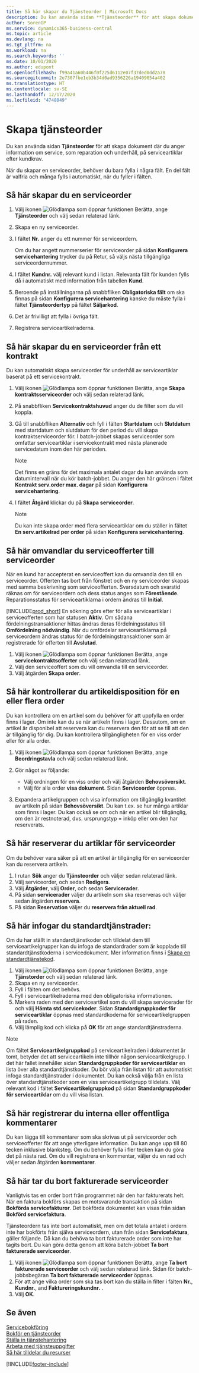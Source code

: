 ```yaml
---
title: Så här skapar du Tjänsteorder | Microsoft Docs
description: Du kan använda sidan **Tjänsteorder** för att skapa dokument där du anger information om service, som reparation och underhåll, på serviceartiklar efter kundkrav.
author: SorenGP
ms.service: dynamics365-business-central
ms.topic: article
ms.devlang: na
ms.tgt_pltfrm: na
ms.workload: na
ms.search.keywords: ''
ms.date: 10/01/2020
ms.author: edupont
ms.openlocfilehash: f99a41a60b446f0f225d6112e07f37ded0dd2a78
ms.sourcegitcommit: 2e7307fbe1eb3b34d0ad9356226a19409054a402
ms.translationtype: HT
ms.contentlocale: sv-SE
ms.lasthandoff: 12/17/2020
ms.locfileid: "4748049"
---
```

# <a name="create-service-orders"></a>Skapa tjänsteorder
Du kan använda sidan **Tjänsteorder** för att skapa dokument där du anger information om service, som reparation och underhåll, på serviceartiklar efter kundkrav.  

När du skapar en serviceorder, behöver du bara fylla i några fält. En del fält är valfria och många fylls i automatiskt, när du fyller i fälten.  

## <a name="to-create-a-service-order"></a>Så här skapar du en serviceorder    
1. Välj ikonen ![Glödlampa som öppnar funktionen Berätta](media/ui-search/search_small.png "Berätta vad du vill göra"), ange **Tjänsteorder** och välj sedan relaterad länk.  
2. Skapa en ny serviceorder.  
3. I fältet **Nr.** anger du ett nummer för serviceordern.  

     Om du har angett nummerserier för serviceorder på sidan **Konfigurera servicehantering** trycker du på Retur, så väljs nästa tillgängliga serviceordernummer.  

4. I fältet **Kundnr.** välj relevant kund i listan. Relevanta fält för kunden fylls då i automatiskt med information från tabellen **Kund**.  

5. Beroende på inställningarna på snabbfliken **Obligatoriska fält** om ska finnas på sidan **Konfigurera servicehantering** kanske du måste fylla i fältet **Tjänsteordertyp** på fältet **Säljarkod**.  
6. Det är frivilligt att fylla i övriga fält.  
7. Registrera serviceartikelraderna.  

## <a name="to-create-a-service-order-from-a-contract"></a>Så här skapar du en serviceorder från ett kontrakt  
Du kan automatiskt skapa serviceorder för underhåll av serviceartiklar baserat på ett servicekontrakt.  

1. Välj ikonen ![Glödlampa som öppnar funktionen Berätta](media/ui-search/search_small.png "Berätta vad du vill göra"), ange **Skapa kontraktsserviceorder** och välj sedan relaterad länk.  
2. På snabbfliken **Servicekontraktshuvud** anger du de filter som du vill koppla.  
3. Gå till snabbfliken **Alternativ** och fyll i fälten **Startdatum** och **Slutdatum** med startdatum och slutdatum för den period du vill skapa kontraktserviceorder för. I batch-jobbet skapas serviceorder som omfattar serviceartiklar i servicekontrakt med nästa planerade servicedatum inom den här perioden.  

    > [!NOTE]  
    >  Det finns en gräns för det maximala antalet dagar du kan använda som datumintervall när du kör batch-jobbet. Du anger den här gränsen i fältet **Kontrakt serv.order max. dagar** på sidan **Konfigurera servicehantering**.  

4. I fältet **Åtgärd** klickar du på **Skapa serviceorder**.  
    > [!NOTE]  
    >  Du kan inte skapa order med flera serviceartiklar om du ställer in fältet **En serv.artikelrad per order** på sidan **Konfigurera servicehantering**. 

## <a name="to-convert-a-service-quote-to-a-service-order"></a>Så här omvandlar du serviceofferter till serviceorder
När en kund har accepterat en serviceoffert kan du omvandla den till en serviceorder. Offerten tas bort från fönstret och en ny serviceorder skapas med samma beskrivning som serviceofferten. Svarsdatum och svarstid räknas om för serviceordern och dess status anges som **Förestående**. Reparationsstatus för serviceartiklarna i ordern ändras till **Initial**.  

[!INCLUDE[prod_short](includes/prod_short.md)] En sökning görs efter  för alla serviceartiklar i serviceofferten som har statusen **Aktiv**. Om sådana fördelningstransaktioner hittas ändras deras fördelningsstatus till **Omfördelning nödvändig**. När du omfördelar serviceartiklarna på serviceordern ändras status för de fördelningstransaktioner som är registrerade för offerten till **Avslutad**.   

1. Välj ikonen ![Glödlampa som öppnar funktionen Berätta](media/ui-search/search_small.png "Berätta vad du vill göra"), ange **servicekontraktsofferter** och välj sedan relaterad länk.  
2. Välj den serviceoffert som du vill omvandla till en serviceorder.  
3. Välj åtgärden **Skapa order**.  

## <a name="to-check-item-availability-for-one-or-more-orders"></a>Så här kontrollerar du artikeldisposition för en eller flera order  
Du kan kontrollera om en artikel som du behöver för att uppfylla en order finns i lager. Om inte kan du se när artikeln finns i lager. Dessutom, om en artikel är disponibel att reservera kan du reservera den för att se till att den är tillgänglig för dig. Du kan kontrollera tillgängligheten för en viss order eller för alla order.  

1.  Välj ikonen ![Glödlampa som öppnar funktionen Berätta](media/ui-search/search_small.png "Berätta vad du vill göra"), ange **Beordringstavla** och välj sedan relaterad länk.  
2. Gör något av följande:  

    * Välj ordningen för en viss order och välj åtgärden **Behovsöversikt**.  
    * Välj för alla order **visa dokument**. Sidan **Serviceorder** öppnas.  

3. Expandera artikelgruppen och visa information om tillgänglig kvantitet av artikeln på sidan **Behovsöversikt**. Du kan t.ex. se hur många artiklar som finns i lager. Du kan också se om och när en artikel blir tillgänglig, om den är restnoterad, dvs. ursprungstyp = inköp eller om den har reserverats.

## <a name="to-reserve-an-item-for-a-service-order"></a>Så här reserverar du artiklar för serviceorder
Om du behöver vara säker på att en artikel är tillgänglig för en serviceorder kan du reservera artikeln.

1. I rutan **Sök** anger du **Tjänsteorder** och väljer sedan relaterad länk.  
2. Välj serviceorder, och sedan **Redigera**.  
3. Välj **Åtgärder**, välj **Order**, och sedan **Servicerader**.  
4. På sidan **servicerader** väljer du artikeln som ska reserveras och väljer sedan åtgärden **reservera**.  
5. På sidan **Reservation** väljer du **reservera från aktuell rad**.

## <a name="to-insert-lines-based-on-standard-service-codes"></a>Så här infogar du standardtjänstrader:  
Om du har ställt in standardtjänstkoder och tilldelat dem till serviceartikelgrupper kan du infoga de standardrader som är kopplade till standardtjänstkoderna i servicedokument. Mer information finns i [Skapa en standardtjänstekod](service-how-setup-service-coding.md).   

1. Välj ikonen ![Glödlampa som öppnar funktionen Berätta](media/ui-search/search_small.png "Berätta vad du vill göra"), ange **Tjänstorder** och välj sedan relaterad länk.  
2. Skapa en ny serviceorder.  
3. Fyll i fälten om det behövs.  
4. Fyll i serviceartikelraderna med den obligatoriska informationen.  
5. Markera raden med den serviceartikel som du vill skapa servicerader för och välj **Hämta std.servicekoder**. Sidan **Standardgruppkoder för serviceartiklar** öppnas med standardkoderna för serviceartikelgruppen på raden.  
6. Välj lämplig kod och klicka på **OK** för att ange standardtjänstraderna.  

> [!NOTE]  
>  Om fältet **Serviceartikelgruppkod** på serviceartikelraden i dokumentet är tomt, betyder det att serviceartikeln inte tillhör någon serviceartikelgrupp. I det här fallet innehåller sidan **Standardgruppkoder för serviceartiklar** en lista över alla standardtjänstkoder. Du bör välja från listan för att automatiskt infoga standardtjänstrader i dokumentet. Du kan också välja från en lista över standardtjänstkoder som en viss serviceartikelgrupp tilldelats. Välj relevant kod i fältet **Serviceartikelgruppkod** på sidan **Standardgruppkoder för serviceartiklar** om du vill visa listan.  

## <a name="to-register-internal-or-public-comments"></a>Så här registrerar du interna eller offentliga kommentarer
Du kan lägga till kommentarer som ska skrivas ut på serviceorder och serviceofferter för att ange ytterligare information. Du kan ange upp till 80 tecken inklusive blanksteg. Om du behöver fylla i fler tecken kan du göra det på nästa rad. Om du vill registrera en kommentar, väljer du en rad och väljer sedan åtgärden **kommentarer**.  

## <a name="to-delete-invoiced-service-orders"></a>Så här tar du bort fakturerade serviceorder  
Vanligtvis tas en order bort från programmet när den har fakturerats helt. När en faktura bokförs skapas en motsvarande transaktion på sidan **Bokförda servicefakturor**. Det bokförda dokumentet kan visas från sidan **Bokförd servicefaktura**.  

Tjänsteordern tas inte bort automatiskt, men om det totala antalet i ordern inte har bokförts från själva serviceordern, utan från sidan **Servicefaktura**, gäller följande. Då kan du behöva ta bort fakturerade order som inte har tagits bort. Du kan göra detta genom att köra batch-jobbet **Ta bort fakturerade serviceorder**.  

1. Välj ikonen ![Glödlampa som öppnar funktionen Berätta](media/ui-search/search_small.png "Berätta vad du vill göra"), ange **Ta bort fakturerade serviceorder** och välj sedan relaterad länk. Sidan för batch-jobbsbegäran **Ta bort fakturerade serviceorder** öppnas.  
2. För att ange vilka order som ska tas bort kan du ställa in filter i fälten **Nr.**, **Kundnr.**, and **Faktureringskundnr.** .  
3. Välj **OK**.  


## <a name="see-also"></a>Se även  
[Servicebokföring](service-service-posting.md)  
[Bokför en tjänsteorder](service-how-to-post-service-orders.md)  
[Ställa in tjänstehantering](service-setup-service.md)  
[Arbeta med tjänsteuppgifter](service-how-to-work-on-service-tasks.md)  
[Så här tilldelar du resurser](service-how-to-allocate-resources.md)  


[!INCLUDE[footer-include](includes/footer-banner.md)]
